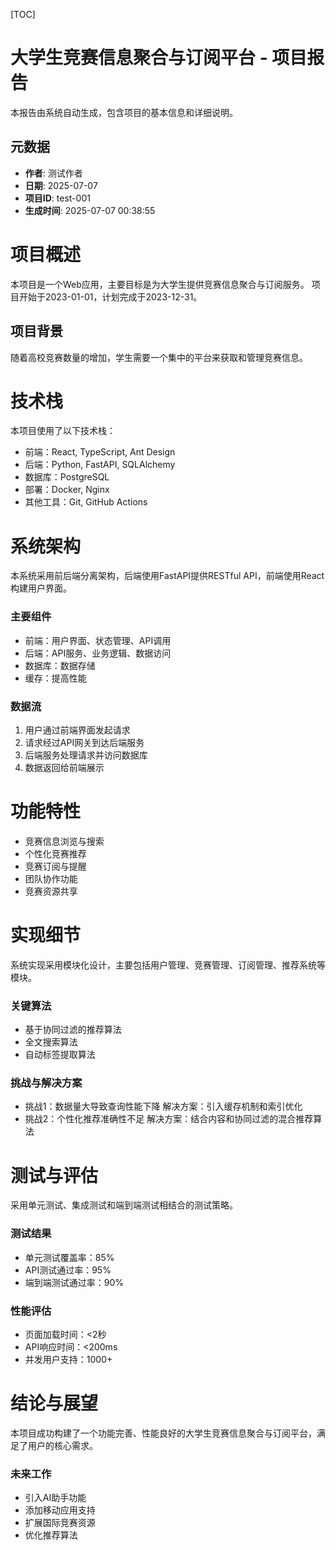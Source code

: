 [TOC]

# 大学生竞赛信息聚合与订阅平台 - 项目报告

本报告由系统自动生成，包含项目的基本信息和详细说明。

## 元数据

- **作者**: 测试作者
- **日期**: 2025-07-07
- **项目ID**: test-001
- **生成时间**: 2025-07-07 00:38:55

# 项目概述

本项目是一个Web应用，主要目标是为大学生提供竞赛信息聚合与订阅服务。
项目开始于2023-01-01，计划完成于2023-12-31。

## 项目背景

随着高校竞赛数量的增加，学生需要一个集中的平台来获取和管理竞赛信息。


# 技术栈

本项目使用了以下技术栈：

- 前端：React, TypeScript, Ant Design
- 后端：Python, FastAPI, SQLAlchemy
- 数据库：PostgreSQL
- 部署：Docker, Nginx
- 其他工具：Git, GitHub Actions


# 系统架构

本系统采用前后端分离架构，后端使用FastAPI提供RESTful API，前端使用React构建用户界面。

### 主要组件

- 前端：用户界面、状态管理、API调用
- 后端：API服务、业务逻辑、数据访问
- 数据库：数据存储
- 缓存：提高性能

### 数据流

1. 用户通过前端界面发起请求
2. 请求经过API网关到达后端服务
3. 后端服务处理请求并访问数据库
4. 数据返回给前端展示


# 功能特性

- 竞赛信息浏览与搜索
- 个性化竞赛推荐
- 竞赛订阅与提醒
- 团队协作功能
- 竞赛资源共享

# 实现细节

系统实现采用模块化设计，主要包括用户管理、竞赛管理、订阅管理、推荐系统等模块。

### 关键算法

- 基于协同过滤的推荐算法
- 全文搜索算法
- 自动标签提取算法

### 挑战与解决方案

- 挑战1：数据量大导致查询性能下降
  解决方案：引入缓存机制和索引优化
- 挑战2：个性化推荐准确性不足
  解决方案：结合内容和协同过滤的混合推荐算法


# 测试与评估

采用单元测试、集成测试和端到端测试相结合的测试策略。

### 测试结果

- 单元测试覆盖率：85%
- API测试通过率：95%
- 端到端测试通过率：90%

### 性能评估

- 页面加载时间：<2秒
- API响应时间：<200ms
- 并发用户支持：1000+


# 结论与展望

本项目成功构建了一个功能完善、性能良好的大学生竞赛信息聚合与订阅平台，满足了用户的核心需求。

### 未来工作

- 引入AI助手功能
- 添加移动应用支持
- 扩展国际竞赛资源
- 优化推荐算法


